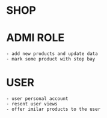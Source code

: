 # SHOP

# ADMI ROLE
    - add new products and update data
    - mark some product with stop bay

# USER
    - user personal account
    - resent user views
    - offer imilar products to the user


